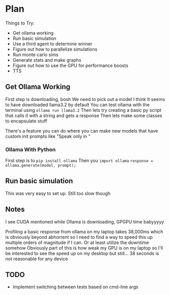 # Plan

Things to Try:
- Get ollama working
- Run basic simulation
- Use a third agent to determine winner
- Figure out how to parallelize simulations
- Run monte carlo sims 
- Generate stats and make graphs
- Figure out how to use the GPU for performance boosts
- TTS

## Get Ollama Working

First step is downloading, bosh
We need to pick out a model I think
    It seems to have downloaded llama3.2 by default
You can test ollama with the terminal using `ollama run llama3.2` 
Then lets try creating a basic py script that calls it with a string and gets a response 
Then lets make some classes to encapsulate stuff

There's a feature you can do where you can make new models that have custom init prompts like "Speak only in <language>" 

### Ollama With Python

First step is to `pip install ollama` 
Then you `import ollama` 
`response = ollama.generate(model, prompt);` 

## Run basic simulation

This was very easy to set up. Still too slow though

## Notes

I see CUDA mentioned while Ollama is downloading, GPGPU time babyyyyy

Profiling a basic response from ollama on my laptop takes 38,000ms which is obviously beyond abhorrent so I need to find a way to speed this up multiple orders of magnitude if I can. Or at least utilize the downtime somehow
    Obviously part of this is how weak my GPU is on my laptop so I'll be interested to see the speed up on my desktop but still... 38 seconds is not reasonable for any device 


## TODO

- Implement switching between tests based on cmd-line args